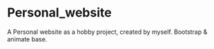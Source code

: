 # Personal_website
A Personal website as a hobby project, created by myself.
Bootstrap & animate base.
